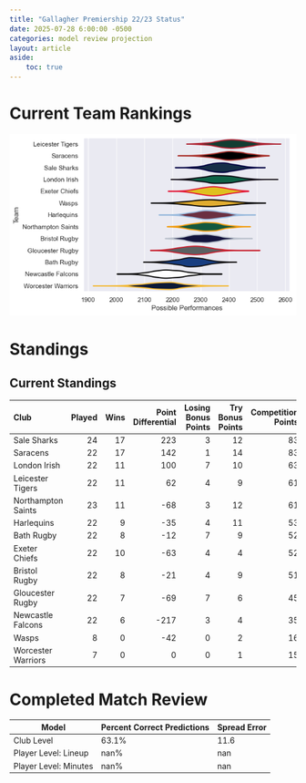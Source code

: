 ```yaml
---  
title: "Gallagher Premiership 22/23 Status"  
date: 2025-07-28 6:00:00 -0500  
categories: model review projection  
layout: article  
aside:  
    toc: true  
---
```

# Current Team Rankings


![Club Rankings](plots/rankings_Gallagher_Premiership_2223.png)
# Standings

## Current Standings


| Club               |   Played |   Wins |   Point Differential |   Losing Bonus Points |   Try Bonus Points |   Competition Points |
|:-------------------|---------:|-------:|---------------------:|----------------------:|-------------------:|---------------------:|
| Sale Sharks        |       24 |     17 |                  223 |                     3 |                 12 |                   83 |
| Saracens           |       22 |     17 |                  142 |                     1 |                 14 |                   83 |
| London Irish       |       22 |     11 |                  100 |                     7 |                 10 |                   63 |
| Leicester Tigers   |       22 |     11 |                   62 |                     4 |                  9 |                   61 |
| Northampton Saints |       23 |     11 |                  -68 |                     3 |                 12 |                   61 |
| Harlequins         |       22 |      9 |                  -35 |                     4 |                 11 |                   53 |
| Bath Rugby         |       22 |      8 |                  -12 |                     7 |                  9 |                   52 |
| Exeter Chiefs      |       22 |     10 |                  -63 |                     4 |                  4 |                   52 |
| Bristol Rugby      |       22 |      8 |                  -21 |                     4 |                  9 |                   51 |
| Gloucester Rugby   |       22 |      7 |                  -69 |                     7 |                  6 |                   45 |
| Newcastle Falcons  |       22 |      6 |                 -217 |                     3 |                  4 |                   35 |
| Wasps              |        8 |      0 |                  -42 |                     0 |                  2 |                   16 |
| Worcester Warriors |        7 |      0 |                    0 |                     0 |                  1 |                   15 |



# Completed Match Review


| Model | Percent Correct Predictions | Spread Error |
| ------ | ------ | ------ |
| Club Level | 63.1% | 11.6 |
| Player Level: Lineup | nan% | nan |
| Player Level: Minutes | nan% | nan |

